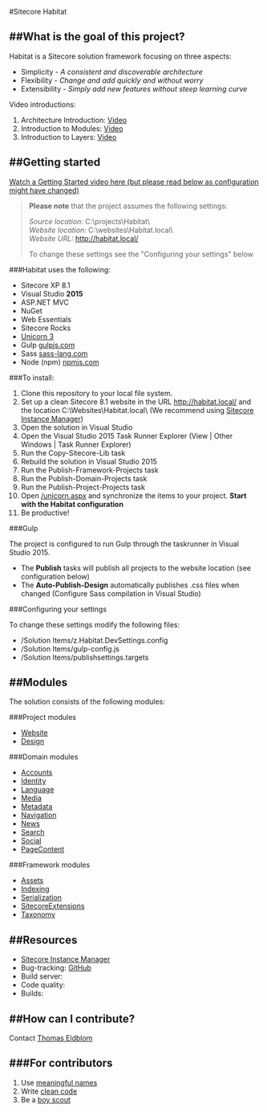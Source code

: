 #Sitecore Habitat

##What is the goal of this project?
--------------------------------
Habitat is a Sitecore solution framework focusing on three aspects:

* Simplicity - *A consistent and discoverable architecture*
* Flexibility - *Change and add quickly and without worry*
* Extensibility - *Simply add new features without steep learning curve*

Video introductions:  

1. Architecture Introduction: [Video](https://youtu.be/2CELqflPhm0)  
2. Introduction to Modules: [Video](https://youtu.be/DgPrikqFe4s)  
3. Introduction to Layers: [Video](https://youtu.be/XKLpTMuQT4Y)

##Getting started
---------------

[Watch a Getting Started video here (but please read below as configuration might have changed)](https://youtu.be/SIh4bLGTaLE)

> **Please note** that the project assumes the following settings:
> 
> *Source location:* C:\projects\Habitat\  
> *Website location:* C:\websites\Habitat.local\  
> *Website URL:* http://habitat.local/
>
> To change these settings see the "Configuring your settings" below


###Habitat uses the following:

* Sitecore XP 8.1 
* Visual Studio **2015**
* ASP.NET MVC
* NuGet
* Web Essentials
* Sitecore Rocks
* [Unicorn 3](https://github.com/kamsar/Unicorn)
* Gulp [gulpjs.com](http://gulpjs.com/)
* Sass [sass-lang.com](http://sass-lang.com/install)
* Node (npm) [npmjs.com](https://www.npmjs.com/)

###To install:

1.  Clone this repository to your local file system.
2.  Set up a clean Sitecore 8.1 website in the URL http://habitat.local/ and the location C:\Websites\Habitat.local\ (We recommend using [Sitecore Instance Manager](https://marketplace.sitecore.net/Modules/S/Sitecore_Instance_Manager.aspx))
3.  Open the solution in Visual Studio
4.  Open the Visual Studio 2015 Task Runner Explorer (View | Other Windows | Task Runner Explorer)
5.  Run the Copy-Sitecore-Lib task
6.  Rebuild the solution in Visual Studio 2015
7.  Run the Publish-Framework-Projects task
8.  Run the Publish-Domain-Projects task
9.  Run the Publish-Project-Projects task
10.  Open [/unicorn.aspx](http://habitat/unicorn.aspx) and synchronize the items to your project. **Start with the Habitat configuration**
11.  Be productive!

###Gulp

The project is configured to run Gulp through the taskrunner in Visual Studio 2015. 

* The **Publish** tasks will publish all projects to the website location (see configuration below)
* The **Auto-Publish-Design** automatically publishes .css files when changed (Configure Sass compilation in Visual Studio)

###Configuring your settings

To change these settings modify the following files:

* /Solution Items/z.Habitat.DevSettings.config
* /Solution Items/gulp-config.js  
* /Solution Items/publishsettings.targets  

##Modules
---------------
The solution consists of the following modules:

###Project modules

* [Website](src/Project/Website/)  
* [Design](src/Project/Design/)

###Domain modules

* [Accounts](src/Domain/Accounts/)
* [Identity](src/Domain/Identity/)
* [Language](src/Domain/Language/)
* [Media](src/Domain/Media/)
* [Metadata](src/Domain/Metadata/)
* [Navigation](src/Domain/Navigation/)
* [News](src/Domain/News/)
* [Search](src/Domain/Search/)
* [Social](src/Domain/Social/)
* [PageContent](src/Domain/PageContent/)

###Framework modules

* [Assets](src/Framework/Assets/)
* [Indexing](src/Framework/Indexing/)
* [Serialization](src/Framework/Serialization/)
* [SitecoreExtensions](src/Framework/SitecoreExtensions/)
* [Taxonomy](src/Framework/Taxonomy/)

##Resources
---------
-   [Sitecore Instance Manager](https://marketplace.sitecore.net/modules/sitecore_instance_manager.aspx)
-   Bug-tracking: [GitHub](https://github.com/Sitecore/Habitat/issues)
-   Build server:
-   Code quality:
-   Builds:

##How can I contribute?
---------------------

Contact [Thomas Eldblom](mailto:the@sitecore.net)

###For contributors
----------------

1. Use [meaningful names](http://blog.goyello.com/2013/05/17/express-names-in-code-bad-vs-clean/)
2. Write [clean code](http://www.amazon.com/Clean-Code-Handbook-Software-Craftsmanship/dp/0132350882)
3. Be a [boy scout](http://deviq.com/boy-scout-rule/)

